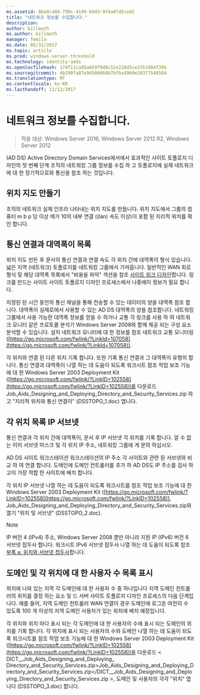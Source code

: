 ```yaml
---
ms.assetid: 8be8c48d-790c-4199-b9d3-9f4a07d5ced2
title: "네트워크 정보를 수집합니다."
description: 
author: billmath
ms.author: billmath
manager: femila
ms.date: 05/31/2017
ms.topic: article
ms.prod: windows-server-threshold
ms.technology: identity-adds
ms.openlocfilehash: 174f11ca85a659f9d0c52e220d5ce37b1804f39b
ms.sourcegitcommit: db290fa07e9d50686667bfba3969e20377548504
ms.translationtype: MT
ms.contentlocale: ko-KR
ms.lasthandoff: 12/12/2017
---
```

# <a name="collecting-network-information"></a>네트워크 정보를 수집합니다.

>적용 대상: Windows Server 2016, Windows Server 2012 R2, Windows Server 2012

(AD DS) Active Directory Domain Services에서에서 효과적인 사이트 토폴로지 디자인의 첫 번째 단계 조직의 네트워킹 그룹 정보를 수집 하 고 토폴로지에 실제 네트워크에 대 한 정기적으로와 통신을 참조 하는 것입니다.  
  
## <a name="creating-a-location-map"></a>위치 지도 만들기  
조직의 네트워크 실제 인프라 나타내는 위치 지도를 만듭니다. 위치 지도에서 그룹의 컴퓨터 m b p 당 이상 메가 10의 내부 연결 ((lan) 속도 이상)이 포함 된 지리적 위치를 확인 합니다.  
  
## <a name="listing-communication-links-and-available-bandwidth"></a>통신 연결과 대역폭이 목록  
위치 지도 만든 후 문서의 통신 연결과 연결 속도 각 위치 간에 대역폭이 형식 있습니다. 넓은 지역 (네트워크) 토폴로지를 네트워킹 그룹에서 가져옵니다. 일반적인 WAN 회로 형식 및 해당 대역폭 목록에서 "비용을 파악" 섹션을 참조 [사이트 링크 디자인](../../ad-ds/plan/Creating-a-Site-Link-Design.md)합니다. 링크를 만드는 사이트 사이트 토폴로지 디자인 프로세스에서 나중에이 정보가 필요 합니다.  
  
지정된 된 시간 동안의 통신 채널을 통해 전송할 수 있는 데이터의 양을 대역폭 참조 합니다. 대역폭이 실제로에서 사용할 수 있는 AD DS 대역폭의 양을 참조합니다. 네트워킹 그룹에서 사용 가능한 대역폭 정보를 얻을 수 하거나 교통 각 링크를 사용 하 여 네트워크 모니터 같은 프로토콜 분석기 Windows Server 2008와 함께 제공 되는 구성 요소 분석할 수 있습니다. 설치 네트워크 모니터에 대 한 정보를 참조 네트워크 교통 모니터링 ([https://go.microsoft.com/fwlink/?LinkId=107058](https://go.microsoft.com/fwlink/?LinkId=107058)).  
  
각 위치와 연결 된 다른 위치 기록 합니다. 또한 기록 통신 연결과 그 대역폭이 유형의 합니다. 통신 연결과 대역폭이 나열 하는 데 도움이 되도록 워크시트 참조 작업 보조 기능에 대 한 Windows Server 2003 Deployment Kit ([https://go.microsoft.com/fwlink/?LinkID=102558](https://go.microsoft.com/fwlink/?LinkID=102558))를 다운로드 Job_Aids_Designing_and_Deploying_Directory_and_Security_Services.zip 하 고 "지리적 위치와 통신 연결이" (DSSTOPO_1.doc) 엽니다.  
  
## <a name="listing-ip-subnets-within-each-location"></a>각 위치 목록 IP 서브넷  
통신 연결과 각 위치 간에 대역폭이, 문서 후 IP 서브넷 각 위치를 기록 합니다. 알 수 없는 이미 서브넷 마스크 및 각 위치 IP 주소, 네트워킹 그룹에 게 문의 하십시오.  
  
AD DS 사이트 워크스테이션 워크스테이션의 IP 주소 각 사이트와 관련 된 서브넷와 비교 하 여 연결 합니다. 도메인에 도메인 컨트롤러를 추가 하 AD DS도 IP 주소를 검사 하 고이 가장 적합 한 사이트에 배치 합니다.  
  
각 위치 IP 서브넷 나열 하는 데 도움이 되도록 워크시트를 참조 작업 보조 기능에 대 한 Windows Server 2003 Deployment Kit ([https://go.microsoft.com/fwlink/?LinkID=102558](https://go.microsoft.com/fwlink/?LinkID=102558)), Job_Aids_Designing_and_Deploying_Directory_and_Security_Services.zip와 열기 "위치 및 서브넷" (DSSTOPO_2.doc).  
  
> [!NOTE]  
> IP 버전 4 (IPv4) 주소, Windows Server 2008 뿐만 아니라 지원 IP (IPv6) 버전 6 서브넷 접두사 합니다. 워크시트 IPv6 서브넷 접두사 나열 하는 데 도움이 되도록 참조 [부록 a: 위치와 서브넷 접두사](../../ad-ds/plan/Appendix-A--Locations-and-Subnet-Prefixes.md)합니다.  
  
## <a name="listing-domains-and-number-of-users-for-each-location"></a>도메인 및 각 위치에 대 한 사용자 수 목록 표시  
위치에 나와 있는 지역 각 도메인에 대 한 사용자 수 중 하나입니다 지역 도메인 컨트롤러의 위치를 결정 하는 요소 및 드 서버 사이트 토폴로지 디자인 프로세스의 다음 단계입니다. 예를 들어, 지역 도메인 컨트롤러 WAN 연결이 경우 도메인에 로그온 여전히 수 있도록 100 개 이상의 지역 도메인 사용자가 있는 위치에 배치 예정입니다.  
  
각 위치와 위치 마다 표시 되는 각 도메인에 대 한 사용자의 수에 표시 되는 도메인의 위치를 기록 합니다. 각 위치에 표시 되는 사용자의 수와 도메인 나열 하는 데 도움이 되도록 워크시트를 참조 작업 보조 기능에 대 한 Windows Server 2003 Deployment Kit ([https://go.microsoft.com/fwlink/?LinkID=102558](https://go.microsoft.com/fwlink/?LinkID=102558))을 다운로드 < DICT__Job_Aids_Designing_and_Deploying_ Directory_and_Security_Services.zip>Job_Aids_Designing_and_Deploying_Directory_and_Security_Services.zip</DICT__Job_Aids_Designing_and_Deploying_Directory_and_Security_Services.zip >, 도메인 및 사용자의 각각 "위치" 엽니다 (DSSTOPO_3.doc) 합니다.  
  


